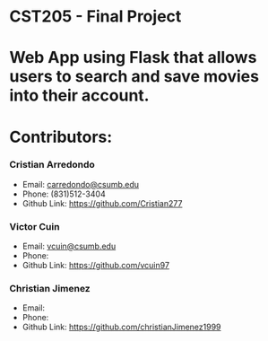 # CST205 - Final Project 

# Web App using Flask that allows users to search and save movies into their account.

# Contributors:

### Cristian Arredondo
- Email: carredondo@csumb.edu
- Phone: (831)512-3404
- Github Link: https://github.com/Cristian277

### Victor Cuin
- Email: vcuin@csumb.edu  
- Phone:  
- Github Link: https://github.com/vcuin97

### Christian Jimenez
- Email: 
- Phone: 
- Github Link: https://github.com/christianJimenez1999
